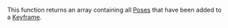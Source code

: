 This function returns an array containing all [Poses](https://developer.roblox.com/en-us/api-reference/class/Pose) that have been added to a [Keyframe](https://developer.roblox.com/en-us/api-reference/class/Keyframe).